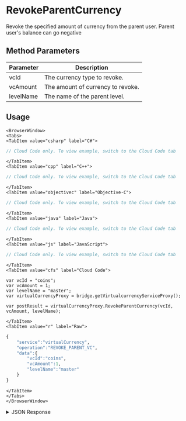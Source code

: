 # RevokeParentCurrency
Revoke the specified amount of currency from the parent user. Parent user's balance can go negative

<PartialServop service_name="virtualCurrency" operation_name="REVOKE_PARENT_VC" />

## Method Parameters
Parameter | Description
--------- | -----------
vcId | The currency type to revoke.
vcAmount | The amount of currency to revoke.
levelName | The name of the parent level.

## Usage

```mdx-code-block
<BrowserWindow>
<Tabs>
<TabItem value="csharp" label="C#">
```

```csharp
// Cloud Code only. To view example, switch to the Cloud Code tab
```

```mdx-code-block
</TabItem>
<TabItem value="cpp" label="C++">
```

```cpp
// Cloud Code only. To view example, switch to the Cloud Code tab
```

```mdx-code-block
</TabItem>
<TabItem value="objectivec" label="Objective-C">
```

```objectivec
// Cloud Code only. To view example, switch to the Cloud Code tab
```

```mdx-code-block
</TabItem>
<TabItem value="java" label="Java">
```

```java
// Cloud Code only. To view example, switch to the Cloud Code tab
```

```mdx-code-block
</TabItem>
<TabItem value="js" label="JavaScript">
```

```javascript
// Cloud Code only. To view example, switch to the Cloud Code tab
```

```mdx-code-block
</TabItem>
<TabItem value="cfs" label="Cloud Code">
```

```cfscript
var vcId = "coins";
var vcAmount = 1;
var levelName = "master";
var virtualCurrencyProxy = bridge.getVirtualcurrencyServiceProxy();

var postResult = virtualCurrencyProxy.RevokeParentCurrency(vcId, vcAmount, levelName);
```

```mdx-code-block
</TabItem>
<TabItem value="r" label="Raw">
```

```r
{
    "service":"virtualCurrency",
    "operation":"REVOKE_PARENT_VC",
    "data":{
        "vcId":"coins",
        "vcAmount":1,
        "levelName":"master"
    }
}
```

```mdx-code-block
</TabItem>
</Tabs>
</BrowserWindow>
```
<details>
<summary>JSON Response</summary>

```json
{
  "data": {
    "currencyMap": {
      "parent2VC1": {
        "consumed": 0,
        "balance": 9,
        "purchased": 0,
        "awarded": 10,
        "revoked": 1
      },
      "parent2VC2": {
        "consumed": 0,
        "balance": 0,
        "purchased": 0,
        "awarded": 0,
        "revoked": 0
      }
    }
  },
  "status": 200
}
```

</details>

